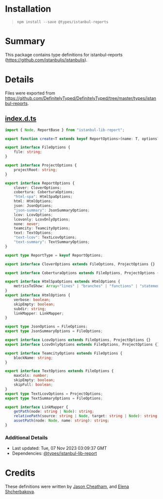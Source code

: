 # Installation

> `npm install --save @types/istanbul-reports`

# Summary

This package contains type definitions for
istanbul-reports (https://github.com/istanbuljs/istanbuljs).

# Details

Files were exported
from https://github.com/DefinitelyTyped/DefinitelyTyped/tree/master/types/istanbul-reports.

## [index.d.ts](https://github.com/DefinitelyTyped/DefinitelyTyped/tree/master/types/istanbul-reports/index.d.ts)

````ts
import { Node, ReportBase } from "istanbul-lib-report";

export function create<T extends keyof ReportOptions>(name: T, options?: Partial<ReportOptions[T]>): ReportBase;

export interface FileOptions {
    file: string;
}

export interface ProjectOptions {
    projectRoot: string;
}

export interface ReportOptions {
    clover: CloverOptions;
    cobertura: CoberturaOptions;
    "html-spa": HtmlSpaOptions;
    html: HtmlOptions;
    json: JsonOptions;
    "json-summary": JsonSummaryOptions;
    lcov: LcovOptions;
    lcovonly: LcovOnlyOptions;
    none: never;
    teamcity: TeamcityOptions;
    text: TextOptions;
    "text-lcov": TextLcovOptions;
    "text-summary": TextSummaryOptions;
}

export type ReportType = keyof ReportOptions;

export interface CloverOptions extends FileOptions, ProjectOptions {}

export interface CoberturaOptions extends FileOptions, ProjectOptions {}

export interface HtmlSpaOptions extends HtmlOptions {
    metricsToShow: Array<"lines" | "branches" | "functions" | "statements">;
}
export interface HtmlOptions {
    verbose: boolean;
    skipEmpty: boolean;
    subdir: string;
    linkMapper: LinkMapper;
}

export type JsonOptions = FileOptions;
export type JsonSummaryOptions = FileOptions;

export interface LcovOptions extends FileOptions, ProjectOptions {}
export interface LcovOnlyOptions extends FileOptions, ProjectOptions {}

export interface TeamcityOptions extends FileOptions {
    blockName: string;
}

export interface TextOptions extends FileOptions {
    maxCols: number;
    skipEmpty: boolean;
    skipFull: boolean;
}
export type TextLcovOptions = ProjectOptions;
export type TextSummaryOptions = FileOptions;

export interface LinkMapper {
    getPath(node: string | Node): string;
    relativePath(source: string | Node, target: string | Node): string;
    assetPath(node: Node, name: string): string;
}

````

### Additional Details

* Last updated: Tue, 07 Nov 2023 03:09:37 GMT
* Dependencies: [@types/istanbul-lib-report](https://npmjs.com/package/@types/istanbul-lib-report)

# Credits

These definitions were written by [Jason Cheatham](https://github.com/jason0x43),
and [Elena Shcherbakova](https://github.com/not-a-doctor).

